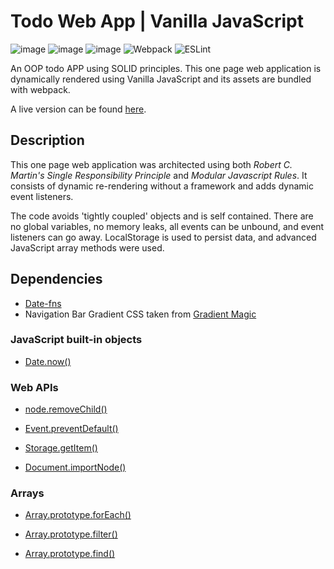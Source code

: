# Todo Web App | Vanilla JavaScript

![image](https://img.shields.io/badge/JavaScript-323330?style=for-the-badge&logo=javascript&logoColor=F7DF1E) ![image](https://img.shields.io/badge/HTML5-E34F26?style=for-the-badge&logo=html5&logoColor=white) ![image](https://img.shields.io/badge/CSS3-1572B6?style=for-the-badge&logo=css3&logoColor=white) ![Webpack](https://img.shields.io/badge/webpack-%238DD6F9.svg?style=for-the-badge&logo=webpack&logoColor=black) ![ESLint](https://img.shields.io/badge/ESLint-4B3263?style=for-the-badge&logo=eslint&logoColor=white)

An OOP todo APP using SOLID principles. This one page web application is dynamically rendered using Vanilla JavaScript and its assets are bundled with webpack. 

A live version can be found [here]().

## Description

This one page web application was architected using both _Robert C. Martin's Single Responsibility Principle_ and _Modular Javascript Rules_. It consists of dynamic re-rendering without a framework and adds dynamic event listeners.

The code avoids 'tightly coupled' objects and is self contained. There are no global variables, no memory leaks, all events can be unbound, and event listeners can go away. LocalStorage is used to persist data, and advanced JavaScript array methods were used.

## Dependencies

- [Date-fns](https://github.com/date-fns/date-fns)
- Navigation Bar Gradient CSS taken from [Gradient Magic](https://www.gradientmagic.com/)

### JavaScript built-in objects

- [Date.now()](https://developer.mozilla.org/en-US/docs/Web/JavaScript/Reference/Global_Objects/Date/now)

### Web APIs

- [node.removeChild()](https://developer.mozilla.org/en-US/docs/Web/API/Node/removeChild)

- [Event.preventDefault()](https://developer.mozilla.org/en-US/docs/Web/API/Event/preventDefault)

- [Storage.getItem()](https://developer.mozilla.org/en-US/docs/Web/API/Storage/getItem)

- [Document.importNode()](https://developer.mozilla.org/en-US/docs/Web/API/Document/importNode)

### Arrays

- [Array.prototype.forEach()](https://developer.mozilla.org/en-US/docs/Web/JavaScript/Reference/Global_Objects/Array/forEach)

- [Array.prototype.filter()](https://developer.mozilla.org/en-US/docs/Web/JavaScript/Reference/Global_Objects/Array/filter)

- [Array.prototype.find()](https://developer.mozilla.org/en-US/docs/Web/JavaScript/Reference/Global_Objects/Array/find)
